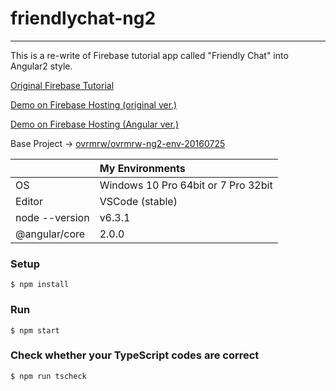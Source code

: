 # friendlychat-ng2

---

This is a re-write of Firebase tutorial app called "Friendly Chat" into Angular2 style.

[Original Firebase Tutorial](https://codelabs.developers.google.com/codelabs/firebase-web)

[Demo on Firebase Hosting (original ver.)](https://friendlychat-d014b.firebaseapp.com)

[Demo on Firebase Hosting (Angular ver.)](https://friendlychat-ng2.firebaseapp.com)

Base Project -> [ovrmrw/ovrmrw-ng2-env-20160725](https://github.com/ovrmrw/ovrmrw-ng2-env-20160725)

||My Environments|
|:--|:--|
|OS|Windows 10 Pro 64bit or 7 Pro 32bit|
|Editor|VSCode (stable)|
|node --version|v6.3.1|
|@angular/core|2.0.0|

### Setup
```
$ npm install
```

### Run
```
$ npm start
```

### Check whether your TypeScript codes are correct
```
$ npm run tscheck
```

